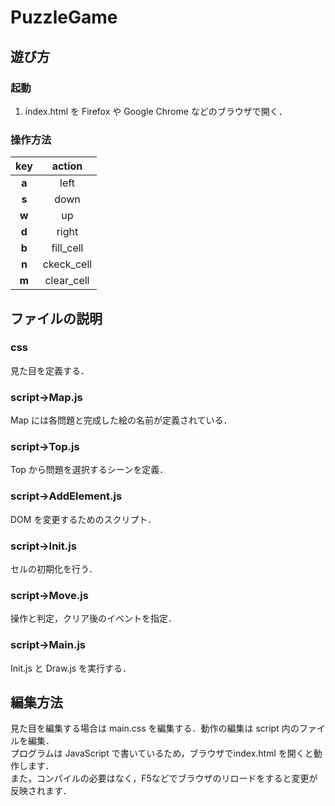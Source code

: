# PuzzleGame

## 遊び方
### 起動
1. index.html を Firefox や Google Chrome などのブラウザで開く．

### 操作方法
|  key  |      action     |
|:-----:|:---------------:|
| **a** |       left      |
| **s** |       down      |
| **w** |        up       |
| **d** |       right     |
| **b** |     fill_cell   |
| **n** |    ckeck_cell   |
| **m** |    clear_cell   |

## ファイルの説明
### css
見た目を定義する．

### script->Map.js
Map には各問題と完成した絵の名前が定義されている．

### script->Top.js
Top から問題を選択するシーンを定義．

### script->AddElement.js
DOM を変更するためのスクリプト．

### script->Init.js
セルの初期化を行う．

### script->Move.js
操作と判定，クリア後のイベントを指定．

### script->Main.js
Init.js と Draw.js を実行する．

## 編集方法
見た目を編集する場合は main.css を編集する．動作の編集は script 内のファイルを編集．  
プログラムは JavaScript で書いているため，ブラウザでindex.html を開くと動作します．  
また，コンパイルの必要はなく，F5などでブラウザのリロードをすると変更が反映されます．

